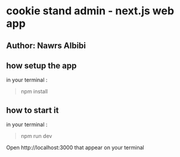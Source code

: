 # cookie stand admin - next.js web app

## Author: Nawrs Albibi

## how setup the app

in your terminal :

>npm install

## how to start it 

in your terminal :

>npm run dev

Open http://localhost:3000 that appear on your terminal
